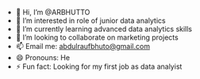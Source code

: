 - 👋 Hi, I’m @ARBHUTTO
- 👀 I’m interested in role of junior data analytics
- 🌱 I’m currently learning advanced data analytics skills
- 💞️ I’m looking to collaborate on marketing projects 
- 📫 Email me: abdulraufbhuto@gmail.com  
- 😄 Pronouns: He
- ⚡ Fun fact: Looking for my first job as data analyist

<!---
ARBHUTTO/ARBHUTTO is a ✨ special ✨ repository because its `README.md` (this file) appears on your GitHub profile.
You can click the Preview link to take a look at your changes.
--->
